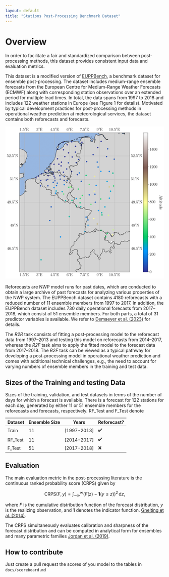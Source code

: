 ```yaml
---
layout: default
title: "Stations Post-Processing Benchmark Dataset"
---
```

# Overview

In order to facilitate a fair and standardized comparison between post-processing methods, this dataset provides consistent input data and evaluation metrics.

This dataset is a modified version of [EUPPBench](https://essd.copernicus.org/articles/15/2635/2023/), a benchmark dataset for ensemble post-processing. The dataset includes medium-range ensemble forecasts from the European Centre for Medium-Range Weather Forecasts (ECMWF) along with corresponding station observations over an extended period for multiple lead times. In total, the data spans from 1997 to 2018 and includes 122 weather stations in Europe (see Figure 1 for details). Motivated by typical development practices for post-processing methods in operational weather prediction at meteorological services, the dataset contains both reforecasts and forecasts.

![Figure 1: Weather Station included in this Dataset](figures/stations-1.png)

Reforecasts are NWP model runs for past dates, which are conducted to obtain a large archive of past forecasts for analyzing various properties of the NWP system. The EUPPBench dataset contains 4180 reforecasts with a reduced number of 11 ensemble members from 1997 to 2017. In addition, the EUPPBench dataset includes 730 daily operational forecasts from 2017–2018, which consist of 51 ensemble members. For both parts, a total of 31 predictor variables is available. We refer to [Demaeyer et al. (2023)](https://essd.copernicus.org/articles/15/2635/2023/) for details.

The *R2R* task consists of fitting a post-processing model to the reforecast data from 1997–2013 and testing this model on reforecasts from 2014–2017, whereas the *R2F* task aims to apply the fitted model to the forecast data from 2017–2018. The *R2F* task can be viewed as a typical pathway for developing a post-processing model in operational weather prediction and comes with additional technical challenges, e.g., the need to account for varying numbers of ensemble members in the training and test data.

## Sizes of the Training and testing Data

Sizes of the training, validation, and test datasets in terms of the number of days for which a forecast is available. There is a forecast for 122 stations for each day, generated by either 11 or 51 ensemble members for the reforecasts and forecasts, respectively. RF_Test and F_Test denote

| **Dataset** | **Ensemble Size** | **Years**   | **Reforecast?** |
|-------------|-------------------|-------------|-----------------|
| Train       | 11                | [1997-2013]   | ✔️               |
| RF_Test     | 11                | [2014-2017]   | ✔️               |
| F_Test      | 51                | [2017-2018]   | ❌              |

## Evaluation

The main evaluation metric in the post-processing literature is the continuous ranked probability score (CRPS) given by

$$
\text{CRPS}(F,y) = \int_{-\infty}^{\infty} \left( F(z) - \mathbf{1}(y \leq z)\right)^2 \, \text{d}z,
$$

where $F$ is the cumulative distribution function of the forecast distribution, $y$ is the realizing observation, and $\mathbf{1}$ denotes the indicator function. [Gneiting et al. (2014)](https://www.annualreviews.org/content/journals/10.1146/annurev-statistics-062713-085831).

The CRPS simultaneously evaluates calibration and sharpness of the forecast distribution and can be computed in analytical form for ensembles and many parametric families [Jordan et al. (2019)](https://www.jstatsoft.org/article/view/v090i12).

## How to contribute

Just create a pull request the scores of you model to the tables in ```docs/scoreboard.md```
